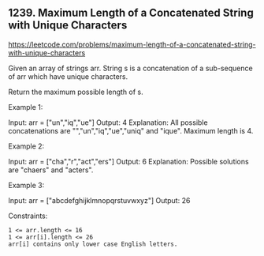 ## 1239. Maximum Length of a Concatenated String with Unique Characters

https://leetcode.com/problems/maximum-length-of-a-concatenated-string-with-unique-characters

Given an array of strings arr. String s is a concatenation of a sub-sequence of arr which have unique characters.

Return the maximum possible length of s.

Example 1:

Input: arr = ["un","iq","ue"]
Output: 4
Explanation: All possible concatenations are "","un","iq","ue","uniq" and "ique".
Maximum length is 4.

Example 2:

Input: arr = ["cha","r","act","ers"]
Output: 6
Explanation: Possible solutions are "chaers" and "acters".

Example 3:

Input: arr = ["abcdefghijklmnopqrstuvwxyz"]
Output: 26

Constraints:

    1 <= arr.length <= 16
    1 <= arr[i].length <= 26
    arr[i] contains only lower case English letters.
